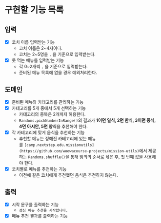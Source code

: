 # 구현할 기능 목록

## 입력

- [x]  코치 이름 입력받는 기능
    - 코치 이름은 2~4자이다.
    - 코치는 2~5명을 `,` 을 기준으로 입력받는다.
- [x]  못 먹는 메뉴를 입력받는 기능
    - 각 0~2개씩 `,` 을 기준으로 입력받는다.
    - 준비된 메뉴 목록에 없을 경우 예외처리한다.

## 도메인
- [x] 준비된 메뉴와 카테고리를 관리하는 기능
- [x]  카테고리를 5개 중에서 5개 선택하는 기능
    - 카테고리의 중복은 2개까지 허용한다.
    - `Randoms.pickNumberInRange()`의 결과가 **1이면 일식, 2면 한식, 3이면 중식, 4면 아시안, 5면 양식**을 추천해야 한다.
- [x]  각 카테고리에 맞게 음식을 추천하는 기능
    - 추천할 메뉴는 정해진 카테고리에 있는 메뉴를 `[camp.nextstep.edu.missionutils](https://github.com/woowacourse-projects/mission-utils)`에서 제공하는 `Randoms.shuffle()`을 통해 임의의 순서로 섞은 후, 첫 번째 값을 사용해야 한다.
- [x] 코치별로 메뉴를 추천하는 기능
    - 이전에 같은 코치에게 추천했던 음식은 추천하지 않는다.

## 출력

- [x]  시작 문구를 출력하는 기능
    - `점심 메뉴 추천을 시작합니다.`
- [x]  메뉴 추천 결과를 출력하는 기능